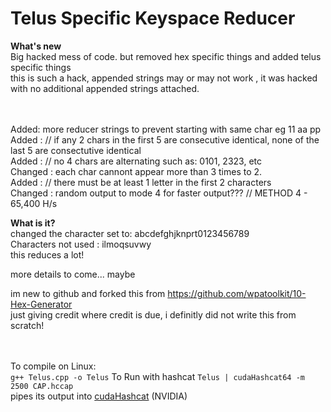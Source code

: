# Telus Specific Keyspace Reducer
<b>What's new</b><br>
Big hacked mess of code. but removed hex specific things and added telus specific things<br>
this is such a hack, appended strings may or may not work , it was hacked with no additional appended strings attached.<br>

<br><br>
Added: more reducer strings to prevent starting with same char eg 11 aa pp <br>
Added : // if any 2 chars in the first 5 are consecutive identical, none of the last 5 are consectutive identical<br>
Added : // no 4 chars are alternating such as: 0101, 2323, etc <br>
Changed : each char cannont appear more than 3 times to 2.<br>
Added : // there must be at least 1 letter in the first 2 characters <br>
Changed : random output to mode 4 for faster output???   // METHOD 4 - 65,400 H/s <br>

<b>What is it?</b><br>
changed the character set to: abcdefghjknprt0123456789<br>
Characters not used : ilmoqsuvwy<br>
this reduces a lot!<br>

more details to come... maybe<br>

im new to github and forked this from https://github.com/wpatoolkit/10-Hex-Generator <br>
just giving credit where credit is due, i definitly did not write this from scratch!<br>
<br><br>


To compile on Linux:<br>
`g++ Telus.cpp -o Telus`
To Run with hashcat
`Telus | cudaHashcat64 -m 2500 CAP.hccap`<br>
pipes its output into <a href="http://hashcat.net/oclhashcat/">cudaHashcat</a> (NVIDIA)
